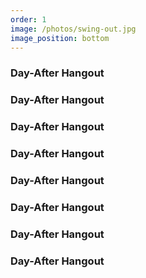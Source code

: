 ```yaml
---
order: 1
image: /photos/swing-out.jpg
image_position: bottom
---
```

### Day-After Hangout
### Day-After Hangout

### Day-After Hangout

### Day-After Hangout

### Day-After Hangout

### Day-After Hangout

### Day-After Hangout

### Day-After Hangout



